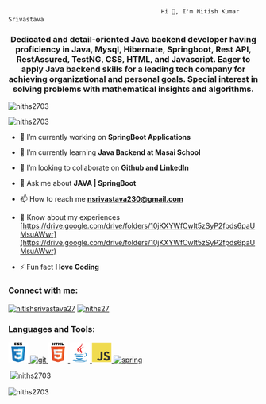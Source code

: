                                               
                                               Hi 👋, I'm Nitish Kumar Srivastava
<h3 align="center">Dedicated and detail-oriented Java backend developer having
proficiency in Java, Mysql, Hibernate, Springboot, Rest API,
RestAssured, TestNG, CSS, HTML, and Javascript. Eager to apply Java
backend skills for a leading tech company for achieving organizational
and personal goals. Special interest in solving problems with
mathematical insights and algorithms.</h3>

<p align="left"> <img src="https://komarev.com/ghpvc/?username=niths2703&label=Profile%20views&color=0e75b6&style=flat" alt="niths2703" /> </p>

<p align="left"> <a href="https://github.com/ryo-ma/github-profile-trophy"><img src="https://github-profile-trophy.vercel.app/?username=niths2703" alt="niths2703" /></a> </p>

- 🔭 I’m currently working on **SpringBoot Applications**

- 🌱 I’m currently learning **Java Backend at Masai School**

- 👯 I’m looking to collaborate on **Github and LinkedIn**

- 💬 Ask me about **JAVA | SpringBoot**

- 📫 How to reach me **nsrivastava230@gmail.com**

- 📄 Know about my experiences [https://drive.google.com/drive/folders/10jKXYWfCwlt5zSyP2fpds6paUMsuAWwr](https://drive.google.com/drive/folders/10jKXYWfCwlt5zSyP2fpds6paUMsuAWwr)

- ⚡ Fun fact **I love Coding**

<h3 align="left">Connect with me:</h3>
<p align="left">
<a href="https://linkedin.com/in/nitishsrivastava27" target="blank"><img align="center" src="https://raw.githubusercontent.com/rahuldkjain/github-profile-readme-generator/master/src/images/icons/Social/linked-in-alt.svg" alt="nitishsrivastava27" height="30" width="40" /></a>
<a href="https://www.hackerrank.com/niths27" target="blank"><img align="center" src="https://raw.githubusercontent.com/rahuldkjain/github-profile-readme-generator/master/src/images/icons/Social/hackerrank.svg" alt="niths27" height="30" width="40" /></a>
</p>

<h3 align="left">Languages and Tools:</h3>
<p align="left"> <a href="https://www.w3schools.com/css/" target="_blank" rel="noreferrer"> <img src="https://raw.githubusercontent.com/devicons/devicon/master/icons/css3/css3-original-wordmark.svg" alt="css3" width="40" height="40"/> </a> <a href="https://git-scm.com/" target="_blank" rel="noreferrer"> <img src="https://www.vectorlogo.zone/logos/git-scm/git-scm-icon.svg" alt="git" width="40" height="40"/> </a> <a href="https://www.w3.org/html/" target="_blank" rel="noreferrer"> <img src="https://raw.githubusercontent.com/devicons/devicon/master/icons/html5/html5-original-wordmark.svg" alt="html5" width="40" height="40"/> </a> <a href="https://www.java.com" target="_blank" rel="noreferrer"> <img src="https://raw.githubusercontent.com/devicons/devicon/master/icons/java/java-original.svg" alt="java" width="40" height="40"/> </a> <a href="https://developer.mozilla.org/en-US/docs/Web/JavaScript" target="_blank" rel="noreferrer"> <img src="https://raw.githubusercontent.com/devicons/devicon/master/icons/javascript/javascript-original.svg" alt="javascript" width="40" height="40"/> </a> <a href="https://spring.io/" target="_blank" rel="noreferrer"> <img src="https://www.vectorlogo.zone/logos/springio/springio-icon.svg" alt="spring" width="40" height="40"/> </a> </p>



<p>&nbsp;<img align="center" src="https://github-readme-stats.vercel.app/api?username=niths2703&show_icons=true&locale=en" alt="niths2703" /></p>

<p><img align="center" src="https://github-readme-streak-stats.herokuapp.com/?user=niths2703&" alt="niths2703" /></p>

